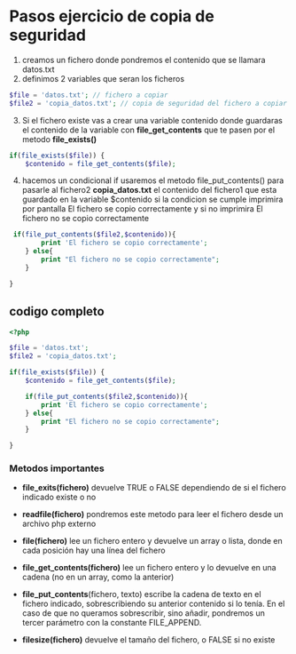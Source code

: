 # Pasos ejercicio de copia de seguridad

1. creamos un fichero donde pondremos el contenido que se llamara datos.txt
2. definimos 2 variables que seran los ficheros

```php
$file = 'datos.txt'; // fichero a copiar
$file2 = 'copia_datos.txt'; // copia de seguridad del fichero a copiar
```

3. Si el fichero existe vas a crear una variable contenido donde guardaras el contenido de la variable con **file_get_contents** que te pasen por el metodo **file_exists()**

```php
if(file_exists($file)) {
    $contenido = file_get_contents($file);
```

4. hacemos un condicional if usaremos el metodo file_put_contents() para pasarle al fichero2 **copia_datos.txt** el contenido del fichero1 que esta guardado en la variable $contenido si la condicion se cumple imprimira por pantalla El fichero se copio correctamente y si no imprimira El fichero no se copio correctamente

```php
 if(file_put_contents($file2,$contenido)){
        print 'El fichero se copio correctamente';
    } else{
        print "El fichero no se copio correctamente";
    }

}

```

## codigo completo

```php
<?php

$file = 'datos.txt';
$file2 = 'copia_datos.txt';

if(file_exists($file)) {
    $contenido = file_get_contents($file);

    if(file_put_contents($file2,$contenido)){
        print 'El fichero se copio correctamente';
    } else{
        print "El fichero no se copio correctamente";
    }

}

```

### Metodos importantes

- **file_exits(fichero)** devuelve TRUE o FALSE dependiendo de si el fichero indicado existe o no

- **readfile(fichero)** pondremos este metodo para leer el fichero desde un archivo php externo

- **file(fichero)** lee un fichero entero y devuelve un array o lista, donde en cada posición hay una
  línea del fichero

- **file_get_contents(fichero)** lee un fichero entero y lo devuelve en una cadena (no en un
  array, como la anterior)

- **file_put_contents**(fichero, texto) escribe la cadena de texto en el fichero indicado,
  sobrescribiendo su anterior contenido si lo tenía. En el caso de que no queramos sobrescribir, sino
  añadir, pondremos un tercer parámetro con la constante FILE_APPEND.

- **filesize(fichero)** devuelve el tamaño del fichero, o FALSE si no existe
